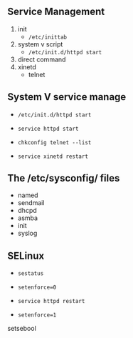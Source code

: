 ## Service Management  
1. init  
	- `/etc/inittab`  
2. system v script  
	- `/etc/init.d/httpd start`  
3. direct command  
4. xinetd  
	- telnet  

## System V service manage  
- `/etc/init.d/httpd start`  
- `service httpd start`  

- `chkconfig telnet --list`  
- `service xinetd restart`  

## The /etc/sysconfig/ files  
- named  
- sendmail  
- dhcpd  
- asmba  
- init  
- syslog  

## SELinux  
- `sestatus`  

- `setenforce=0`  
- `service httpd restart`  
- `setenforce=1`  

setsebool
